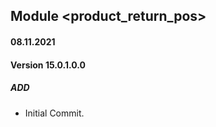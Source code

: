 ## Module <product_return_pos>

#### 08.11.2021

#### Version 15.0.1.0.0

##### ADD

- Initial Commit.


